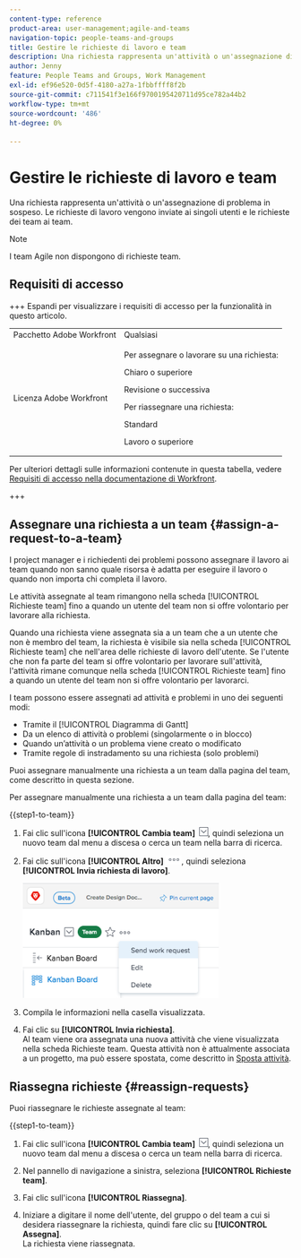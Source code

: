 ```yaml
---
content-type: reference
product-area: user-management;agile-and-teams
navigation-topic: people-teams-and-groups
title: Gestire le richieste di lavoro e team
description: Una richiesta rappresenta un'attività o un'assegnazione di problema in sospeso. Le richieste di lavoro vengono inviate ai singoli utenti e le richieste dei team ai team.
author: Jenny
feature: People Teams and Groups, Work Management
exl-id: ef96e520-0d5f-4180-a27a-1fbbffff8f2b
source-git-commit: c711541f3e166f9700195420711d95ce782a44b2
workflow-type: tm+mt
source-wordcount: '486'
ht-degree: 0%

---
```


# Gestire le richieste di lavoro e team

Una richiesta rappresenta un&#39;attività o un&#39;assegnazione di problema in sospeso. Le richieste di lavoro vengono inviate ai singoli utenti e le richieste dei team ai team.

>[!NOTE]
>
>I team Agile non dispongono di richieste team.

## Requisiti di accesso

+++ Espandi per visualizzare i requisiti di accesso per la funzionalità in questo articolo.

<table style="table-layout:auto"> 
 <col> 
 <col> 
 <tbody> 
  <tr data-mc-conditions=""> 
   <td role="rowheader">Pacchetto Adobe Workfront</td> 
   <td>Qualsiasi</td> 
  </tr> 
  <tr> 
   <td role="rowheader">Licenza Adobe Workfront</td> 
   <td>
   <p>Per assegnare o lavorare su una richiesta:
   <p>Chiaro o superiore</p>
  <p>Revisione o successiva</p>
   <p>Per riassegnare una richiesta:
   <p>Standard</p>
   <p>Lavoro o superiore</p></td>
  </tr> 
 </tbody> 
</table>

Per ulteriori dettagli sulle informazioni contenute in questa tabella, vedere [Requisiti di accesso nella documentazione di Workfront](/help/quicksilver/administration-and-setup/add-users/access-levels-and-object-permissions/access-level-requirements-in-documentation.md).

+++

## Assegnare una richiesta a un team {#assign-a-request-to-a-team}

I project manager e i richiedenti dei problemi possono assegnare il lavoro ai team quando non sanno quale risorsa è adatta per eseguire il lavoro o quando non importa chi completa il lavoro.

Le attività assegnate al team rimangono nella scheda [!UICONTROL Richieste team] fino a quando un utente del team non si offre volontario per lavorare alla richiesta.

Quando una richiesta viene assegnata sia a un team che a un utente che non è membro del team, la richiesta è visibile sia nella scheda [!UICONTROL Richieste team] che nell&#39;area delle richieste di lavoro dell&#39;utente. Se l&#39;utente che non fa parte del team si offre volontario per lavorare sull&#39;attività, l&#39;attività rimane comunque nella scheda [!UICONTROL Richieste team] fino a quando un utente del team non si offre volontario per lavorarci.

I team possono essere assegnati ad attività e problemi in uno dei seguenti modi:

* Tramite il [!UICONTROL Diagramma di Gantt]
* Da un elenco di attività o problemi (singolarmente o in blocco)
* Quando un’attività o un problema viene creato o modificato
* Tramite regole di instradamento su una richiesta (solo problemi)

Puoi assegnare manualmente una richiesta a un team dalla pagina del team, come descritto in questa sezione.

Per assegnare manualmente una richiesta a un team dalla pagina del team:

{{step1-to-team}}

1. Fai clic sull&#39;icona **[!UICONTROL Cambia team]** ![Cambia team icona](assets/switch-team-icon.png), quindi seleziona un nuovo team dal menu a discesa o cerca un team nella barra di ricerca.

1. Fai clic sull&#39;icona **[!UICONTROL Altro]** ![](assets/more-icon.png), quindi seleziona **[!UICONTROL Invia richiesta di lavoro]**.

   ![](assets/edit-team-settings-350x205.png)

1. Compila le informazioni nella casella visualizzata.
1. Fai clic su **[!UICONTROL Invia richiesta]**.\
   Al team viene ora assegnata una nuova attività che viene visualizzata nella scheda Richieste team. Questa attività non è attualmente associata a un progetto, ma può essere spostata, come descritto in [Sposta attività](../../manage-work/tasks/manage-tasks/move-tasks.md).

## Riassegna richieste {#reassign-requests}

Puoi riassegnare le richieste assegnate al team:

{{step1-to-team}}

1. Fai clic sull&#39;icona **[!UICONTROL Cambia team]** ![Cambia team icona](assets/switch-team-icon.png), quindi seleziona un nuovo team dal menu a discesa o cerca un team nella barra di ricerca.
1. Nel pannello di navigazione a sinistra, seleziona **[!UICONTROL Richieste team]**.
1. Fai clic sull&#39;icona **[!UICONTROL Riassegna]**.

1. Iniziare a digitare il nome dell&#39;utente, del gruppo o del team a cui si desidera riassegnare la richiesta, quindi fare clic su **[!UICONTROL Assegna]**.\
   La richiesta viene riassegnata.
